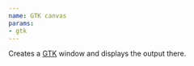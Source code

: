 ```yaml
---
name: GTK canvas
params:
- gtk
---
```

Creates a [GTK](http://www.gtk.org/) window and displays the output there.
